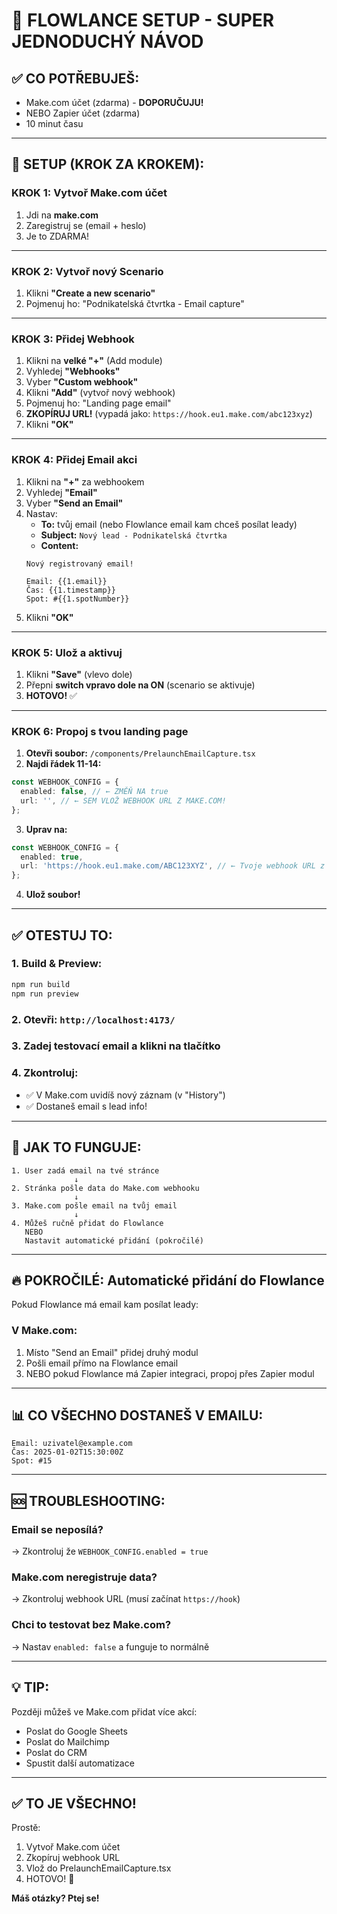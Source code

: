# 🎯 FLOWLANCE SETUP - SUPER JEDNODUCHÝ NÁVOD

## ✅ CO POTŘEBUJEŠ:
- Make.com účet (zdarma) - **DOPORUČUJU!**
- NEBO Zapier účet (zdarma)
- 10 minut času

---

## 🚀 SETUP (KROK ZA KROKEM):

### **KROK 1: Vytvoř Make.com účet**

1. Jdi na **make.com**
2. Zaregistruj se (email + heslo)
3. Je to ZDARMA!

---

### **KROK 2: Vytvoř nový Scenario**

1. Klikni **"Create a new scenario"**
2. Pojmenuj ho: "Podnikatelská čtvrtka - Email capture"

---

### **KROK 3: Přidej Webhook**

1. Klikni na **velké "+"** (Add module)
2. Vyhledej **"Webhooks"**
3. Vyber **"Custom webhook"**
4. Klikni **"Add"** (vytvoř nový webhook)
5. Pojmenuj ho: "Landing page email"
6. **ZKOPÍRUJ URL!** (vypadá jako: `https://hook.eu1.make.com/abc123xyz`)
7. Klikni **"OK"**

---

### **KROK 4: Přidej Email akci**

1. Klikni na **"+"** za webhookem
2. Vyhledej **"Email"**
3. Vyber **"Send an Email"**
4. Nastav:
   - **To:** tvůj email (nebo Flowlance email kam chceš posílat leady)
   - **Subject:** `Nový lead - Podnikatelská čtvrtka`
   - **Content:**
   ```
   Nový registrovaný email!
   
   Email: {{1.email}}
   Čas: {{1.timestamp}}
   Spot: #{{1.spotNumber}}
   ```
5. Klikni **"OK"**

---

### **KROK 5: Ulož a aktivuj**

1. Klikni **"Save"** (vlevo dole)
2. Přepni **switch vpravo dole na ON** (scenario se aktivuje)
3. **HOTOVO!** ✅

---

### **KROK 6: Propoj s tvou landing page**

1. **Otevři soubor:** `/components/PrelaunchEmailCapture.tsx`
2. **Najdi řádek 11-14:**

```typescript
const WEBHOOK_CONFIG = {
  enabled: false, // ← ZMĚŇ NA true
  url: '', // ← SEM VLOŽ WEBHOOK URL Z MAKE.COM!
};
```

3. **Uprav na:**

```typescript
const WEBHOOK_CONFIG = {
  enabled: true,
  url: 'https://hook.eu1.make.com/ABC123XYZ', // ← Tvoje webhook URL z kroku 3!
};
```

4. **Ulož soubor!**

---

## ✅ OTESTUJ TO:

### **1. Build & Preview:**
```bash
npm run build
npm run preview
```

### **2. Otevři:** `http://localhost:4173/`

### **3. Zadej testovací email a klikni na tlačítko**

### **4. Zkontroluj:**
- ✅ V Make.com uvidíš nový záznam (v "History")
- ✅ Dostaneš email s lead info!

---

## 🎯 JAK TO FUNGUJE:

```
1. User zadá email na tvé stránce
              ↓
2. Stránka pošle data do Make.com webhooku
              ↓
3. Make.com pošle email na tvůj email
              ↓
4. Můžeš ručně přidat do Flowlance
   NEBO
   Nastavit automatické přidání (pokročilé)
```

---

## 🔥 POKROČILÉ: Automatické přidání do Flowlance

Pokud Flowlance má email kam posílat leady:

### **V Make.com:**

1. Místo "Send an Email" přidej druhý modul
2. Pošli email přímo na Flowlance email
3. NEBO pokud Flowlance má Zapier integraci, propoj přes Zapier modul

---

## 📊 CO VŠECHNO DOSTANEŠ V EMAILU:

```
Email: uzivatel@example.com
Čas: 2025-01-02T15:30:00Z
Spot: #15
```

---

## 🆘 TROUBLESHOOTING:

### **Email se neposílá?**
→ Zkontroluj že `WEBHOOK_CONFIG.enabled = true`

### **Make.com neregistruje data?**
→ Zkontroluj webhook URL (musí začínat `https://hook`)

### **Chci to testovat bez Make.com?**
→ Nastav `enabled: false` a funguje to normálně

---

## 💡 TIP:

Později můžeš ve Make.com přidat více akcí:
- Poslat do Google Sheets
- Poslat do Mailchimp
- Poslat do CRM
- Spustit další automatizace

---

## ✅ TO JE VŠECHNO!

Prostě:
1. Vytvoř Make.com účet
2. Zkopíruj webhook URL
3. Vlož do PrelaunchEmailCapture.tsx
4. HOTOVO! 🎉

**Máš otázky? Ptej se!**
